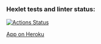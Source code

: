 ### Hexlet tests and linter status:
[![Actions Status](https://github.com/kasapvictor/frontend-project-lvl4/workflows/hexlet-check/badge.svg)](https://github.com/kasapvictor/frontend-project-lvl4/actions)

[App on Heroku](https://guarded-beach-62663.herokuapp.com)
